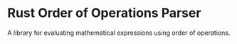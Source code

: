 # Rust Order of Operations Parser
A library for evaluating mathematical expressions using order of operations.
